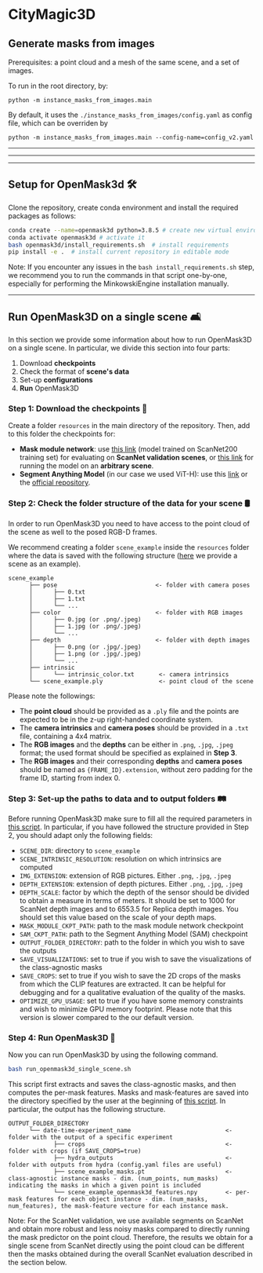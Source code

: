 # CityMagic3D


## Generate masks from images

Prerequisites: a point cloud and a mesh of the same scene, and a set of images.

To run in the root directory, by:
```
python -m instance_masks_from_images.main
```

By default, it uses the `./instance_masks_from_images/config.yaml` as config file, which can be overriden by 
```
python -m instance_masks_from_images.main --config-name=config_v2.yaml
```





---
---
---
## Setup for OpenMask3d 🛠
Clone the repository, create conda environment and install the required packages as follows:
```bash
conda create --name=openmask3d python=3.8.5 # create new virtual environment
conda activate openmask3d # activate it
bash openmask3d/install_requirements.sh  # install requirements
pip install -e .  # install current repository in editable mode
```
Note: If you encounter any issues in the `bash install_requirements.sh` step, we recommend you to run the commands in that script one-by-one, especially for performing the MinkowskiEngine installation manually. 

---


## Run OpenMask3D on a single scene 🛋
In this section we provide some information about how to run OpenMask3D on a single scene. In particular, we divide this section into four parts:
1. Download **checkpoints**
2. Check the format of **scene's data**
3. Set-up **configurations** 
4. **Run** OpenMask3D 

### Step 1: Download the checkpoints 📍
Create a folder `resources` in the main directory of the repository. Then, add to this folder the checkpoints for:
* **Mask module network**: use [this link](https://drive.google.com/file/d/1emtZ9xCiCuXtkcGO3iIzIRzcmZAFfI_B/view?usp=sharing) (model trained on ScanNet200 training set) for evaluating on **ScanNet validation scenes**, or [this link](https://drive.google.com/file/d/1rD2Uvbsi89X4lSkont_jUTT7X9iaox9y/view?usp=share_link) for running the model on an **arbitrary scene**.
* **Segment Anything Model** (in our case we used ViT-H): use this [link](https://drive.google.com/file/d/1WHi0hBi0iqMZfk8l3rDXLrW4lEEgHm_y/view?usp=sharing) or the [official repository](https://github.com/facebookresearch/segment-anything#model-checkpoints).


### Step 2: Check the folder structure of the data for your scene 🛢
In order to run OpenMask3D you need to have access to the point cloud of the scene as well to the posed RGB-D frames.

We recommend creating a folder `scene_example` inside the `resources` folder where the data is saved with the following structure ([here](https://drive.google.com/file/d/1UOwBZMCrTMg-_MFwmYkKOrex1YS6Nw-i/view?usp=sharing) we provide a scene as an example). 
```
scene_example
      ├── pose                            <- folder with camera poses
      │      ├── 0.txt 
      │      ├── 1.txt 
      │      └── ...  
      ├── color                           <- folder with RGB images
      │      ├── 0.jpg (or .png/.jpeg)
      │      ├── 1.jpg (or .png/.jpeg)
      │      └── ...  
      ├── depth                           <- folder with depth images
      │      ├── 0.png (or .jpg/.jpeg)
      │      ├── 1.png (or .jpg/.jpeg)
      │      └── ...  
      ├── intrinsic                 
      │      └── intrinsic_color.txt       <- camera intrinsics
      └── scene_example.ply                <- point cloud of the scene
```

Please note the followings:
* The **point cloud** should be provided as a `.ply` file and the points are expected to be in the z-up right-handed coordinate system.
* The **camera intrinsics** and **camera poses** should be provided in a `.txt` file, containing a 4x4 matrix.
* The **RGB images** and the **depths** can be either in `.png`, `.jpg`, `.jpeg` format; the used format should be specified as explained in **Step 3**.
* The **RGB images** and their corresponding **depths** and **camera poses** should be named as `{FRAME_ID}.extension`, without zero padding for the frame ID, starting from index 0.


### Step 3: Set-up the paths to data and to output folders 🛤
Before running OpenMask3D make sure to fill all the required parameters in [this script](run_openmask3d_single_scene.sh). In particular, if you have followed the structure provided in Step 2, you should adapt only the following fields:
* `SCENE_DIR`: directory to `scene_example`
* `SCENE_INTRINSIC_RESOLUTION`: resolution on which intrinsics are computed
* `IMG_EXTENSION`: extension of RGB pictures. Either `.png`, `.jpg`, `.jpeg`
* `DEPTH_EXTENSION`: extension of depth pictures. Either `.png`, `.jpg`, `.jpeg`
* `DEPTH_SCALE`: factor by which the depth of the sensor should be divided to obtain a measure in terms of meters. It should be set to 1000 for ScanNet depth images and to 6553.5 for Replica depth images. You should set this value based on the scale of your depth maps.
* `MASK_MODULE_CKPT_PATH`: path to the mask module network checkpoint
* `SAM_CKPT_PATH`: path to the Segment Anything Model (SAM) checkpoint
* `OUTPUT_FOLDER_DIRECTORY`: path to the folder in which you wish to save the outputs
* `SAVE_VISUALIZATIONS`: set to true if you wish to save the visualizations of the class-agnostic masks
* `SAVE_CROPS`: set to true if you wish to save the 2D crops of the masks from which the CLIP features are extracted. It can be helpful for debugging and for a qualitative evaluation of the quality of the masks.
* `OPTIMIZE_GPU_USAGE`: set to true if you have some memory constraints and wish to minimize GPU memory footprint. Please note that this version is slower compared to the our default version.


### Step 4: Run OpenMask3D 🚀
Now you can run OpenMask3D by using the following command.
```bash
bash run_openmask3d_single_scene.sh
```
This script first extracts and saves the class-agnostic masks, and then computes the per-mask features. Masks and mask-features are saved into the directory specified by the user at the beginning of [this script](run_openmask3d_single_scene.sh). In particular, the output has the following structure.
```
OUTPUT_FOLDER_DIRECTORY
      └── date-time-experiment_name                           <- folder with the output of a specific experiment
             ├── crops                                        <- folder with crops (if SAVE_CROPS=true)
             ├── hydra_outputs                                <- folder with outputs from hydra (config.yaml files are useful)
             ├── scene_example_masks.pt                       <- class-agnostic instance masks - dim. (num_points, num_masks) indicating the masks in which a given point is included
             └── scene_example_openmask3d_features.npy        <- per-mask features for each object instance - dim. (num_masks, num_features), the mask-feature vecture for each instance mask. 
```


Note: For the ScanNet validation, we use available segments on ScanNet and obtain more robust and less noisy masks compared to directly running the mask predictor on the point cloud. Therefore, the results we obtain for a single scene from ScanNet directly using the point cloud can be different then the masks obtained during the overall ScanNet evaluation described in the section below. 

